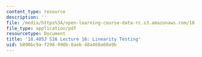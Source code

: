 ```yaml
---
content_type: resource
description: ''
file: /media/https%3A/open-learning-course-data-rc.s3.amazonaws.com/18-405j-advanced-complexity-theory-spring-2016/b090bc9af298990b8aeb48a468a60a9b_MIT18_405JS16_Linearity.pdf
file_type: application/pdf
resourcetype: Document
title: '18.405J S16 Lecture 16: Linearity Testing'
uid: b090bc9a-f298-990b-8aeb-48a468a60a9b
---
```


